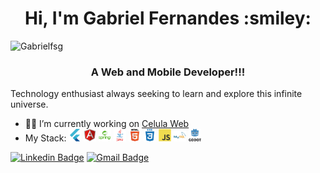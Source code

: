 <h1 align="center">Hi, I'm Gabriel Fernandes :smiley: </h1>
<p align="left"> <img src="https://komarev.com/ghpvc/?username=Gabrielfsg" alt="Gabrielfsg" /> </p>
<h3 align="center">A Web and Mobile Developer!!!</h3>

Technology enthusiast always seeking to learn and explore this infinite universe.

- 👨‍💻 I’m currently working on [Celula Web](https://celulaweb.com.br/)
- My Stack:
<span><img src="https://raw.githubusercontent.com/devicons/devicon/master/icons/flutter/flutter-original.svg" alt="flutter" width="20" height="20"/></span>
<span><img src="https://github.com/devicons/devicon/blob/master/icons/angularjs/angularjs-original.svg" width="20" height="20"/></span>
<span><img src="https://raw.githubusercontent.com/devicons/devicon/master/icons/spring/spring-original-wordmark.svg" alt="spring" width="20" height="20"/></span>
<span><img src="https://raw.githubusercontent.com/devicons/devicon/master/icons/java/java-original-wordmark.svg" alt="java" width="20" height="20"/></span>
<span><img src="https://raw.githubusercontent.com/devicons/devicon/master/icons/html5/html5-original-wordmark.svg" alt="html5"  width="20" height="20"/></span>
<span><img src="https://raw.githubusercontent.com/devicons/devicon/master/icons/css3/css3-plain-wordmark.svg" alt="css3"  width="20" height="20"/></span>
<span><img src="https://raw.githubusercontent.com/devicons/devicon/master/icons/javascript/javascript-original.svg" alt="javascript" width="20" height="20"/></span>
<span><img src="https://raw.githubusercontent.com/devicons/devicon/master/icons/mysql/mysql-original-wordmark.svg" alt="msql" width="20" height="20"/></span>
<span><img src="https://github.com/devicons/devicon/blob/master/icons/godot/godot-original-wordmark.svg" width="20" height="20"/></span>

[![Linkedin Badge](https://img.shields.io/badge/LinkedIn-0077B5?style=for-the-badge&logo=linkedin&logoColor=white)](https://www.linkedin.com/in/gabriel-gondim-34b5541b3/) 
[![Gmail Badge](https://img.shields.io/badge/Gmail-D14836?style=for-the-badge&logo=gmail&logoColor=white=mailto:profissional.gabrielg@gmail.com)](mailto:profissional.gabrielg@gmail.com)
